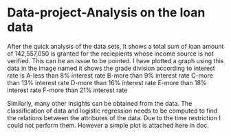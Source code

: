 # Data-project-Analysis on the loan data
After the quick analysis of the data sets, 
It shows a total sum of loan amount of 142,557,050 is granted for the reciepients whose income source is not verified. This can be an issue to be pointed. I have plotted a graph using this data in the image named 
it shows the grade division according to interest rate is
A-less than 8% interest rate
B-more than 9% interest rate
C-more than 13% interest rate 
D-more than 16% interest rate
E-more than 18% interest rate
F-more than 21% interest rate

Similarly, many other insights can be obtained from the data. The classification of data and logistic regression needs to be computed to find the relations between the attributes of the data. Due to the time restriction I could not perform them. However a simple plot is attached here in doc.
